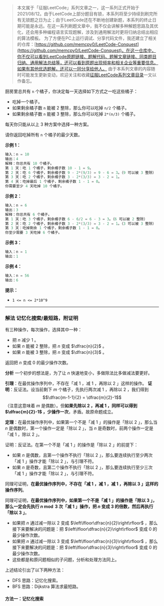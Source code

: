 > 本文属于「征服LeetCode」系列文章之一，这一系列正式开始于2021/08/12。由于LeetCode上部分题目有锁，本系列将至少持续到刷完所有无锁题之日为止；由于LeetCode还在不断地创建新题，本系列的终止日期可能是永远。在这一系列刷题文章中，我不仅会讲解多种解题思路及其优化，还会用多种编程语言实现题解，涉及到通用解法时更将归纳总结出相应的算法模板。
> <b></b>
> 为了方便在PC上运行调试、分享代码文件，我还建立了相关的仓库：[https://github.com/memcpy0/LeetCode-Conquest](https://github.com/memcpy0/LeetCode-Conquest)。在这一仓库中，你不仅可以看到LeetCode原题链接、题解代码、题解文章链接、同类题目归纳、通用解法总结等，还可以看到原题出现频率和相关企业等重要信息。如果有其他优选题解，还可以一同分享给他人。
> <b></b>
> 由于本系列文章的内容随时可能发生更新变动，欢迎关注和收藏[征服LeetCode系列文章目录](https://memcpy0.blog.csdn.net/article/details/119656559)一文以作备忘。

厨房里总共有 `n` 个橘子，你决定每一天选择如下方式之一吃这些橘子：
- 吃掉一个橘子。
- 如果剩余橘子数 `n` 能被 2 整除，那么你可以吃掉 `n/2` 个橘子。
- 如果剩余橘子数 `n` 能被 3 整除，那么你可以吃掉 `2*(n/3)` 个橘子。

每天你只能从以上 3 种方案中选择一种方案。

请你返回吃掉所有 `n` 个橘子的最少天数。

**示例 1：**
```java
输入：n = 10
输出：4
解释：你总共有 10 个橘子。
第 1 天：吃 1 个橘子，剩余橘子数 10 - 1 = 9。
第 2 天：吃 6 个橘子，剩余橘子数 9 - 2*(9/3) = 9 - 6 = 3。（9 可以被 3 整除）
第 3 天：吃 2 个橘子，剩余橘子数 3 - 2*(3/3) = 3 - 2 = 1。
第 4 天：吃掉最后 1 个橘子，剩余橘子数 1 - 1 = 0。
你需要至少 4 天吃掉 10 个橘子。
```
**示例 2：**
```java
输入：n = 6
输出：3
解释：你总共有 6 个橘子。
第 1 天：吃 3 个橘子，剩余橘子数 6 - 6/2 = 6 - 3 = 3。（6 可以被 2 整除）
第 2 天：吃 2 个橘子，剩余橘子数 3 - 2*(3/3) = 3 - 2 = 1。（3 可以被 3 整除）
第 3 天：吃掉剩余 1 个橘子，剩余橘子数 1 - 1 = 0。
你至少需要 3 天吃掉 6 个橘子。
```
**示例 3：**
```java
输入：n = 1
输出：1
```
**示例 4：**
```java
输入：n = 56
输出：6
```
**提示：**
- `1 <= n <= 2*10^9`

---
### 解法 记忆化搜索/最短路，附证明
有三种操作，每次操作，选择其中一种：
- 把 $n$ 减少 $1$ 。
- 如果 $n$ 能被 $2$ 整除，把 $n$ 变成 $\dfrac{n}{2}$ 。
- 如果 $n$ 能被 $3$ 整除，把 $n$ 变成 $\dfrac{n}{3}$ 。

返回把 $n$ 变成 $0$ 的最少操作次数。

**分析**
一个初步的想法是，为了让 $n$ 快速地变小，多做除法比多做减法要更好。

**引理**：在最优操作序列中，不存在「减 $1$ ，减 $1$ ，再除以 $2$ 」这样的操作。
**证明**：反证法。设当前剩下 $m$ 个橘子，先执行两次减 $1$ ，再除以 $2$ ，我们得到 $$\dfrac{m-1-1}{2} = \dfrac{m}{2}-1$$
（注意这意味着 $m$ 是偶数）。但**如果先除以 $2$ ，再减 $1$ ，同样可以得到 $\dfrac{m}{2}-1$ ，少操作一次**，矛盾。故原命题成立。

**定理**：在最优操作序列中，如果第一个不是「减 $1$ 」的操作是「除以 $2$ 」，那么当 $n$ 是偶数时，第一个操作一定是「除以 $2$ 」，当 $n$ 是奇数时，前两个操作一定是「减 $1$ ，除以 $2$ 」。

证明：反证法。在第一个不是「减 $1$ 」的操作是「除以 $2$ 」的前提下：
- 如果 $n$ 是偶数，且第一个操作不执行「除以 $2$ 」，那么要连续执行至少两次「减 $1$ 」操作才能「除以 $2$ 」，与引理不符。
- 如果 $n$ 是奇数，且第二个操作不执行「除以 $2$ 」，那么要连续执行至少三次「减 $1$ 」操作才能「除以 $2$ 」，与引理不符。

同理可证明，**在最优操作序列中，不存在「减 $1$ ，减 $1$ ，减 $1$ ，再除以 $3$ 」这样的操作序列**。

同理可证明，**在最优操作序列中，如果第一个不是「减 $1$ 」的操作是「除以 $3$ 」，那么一定会先执行 $n\bmod 3$ 次「减 $1$ 」操作，把 $n$ 变成 $3$ 的倍数，然后再执行「除以 $3$ 」**。
- 如果把 $n$ 通过减一除以 $2$ 变成 $\left\lfloor\dfrac{n}{2}\right\rfloor$ ，那么接下来要解决的问题是：把 $\left\lfloor\dfrac{n}{2}\right\rfloor$ 变成 $0$ 的最少操作次数。
- 如果把 $n$ 通过减一除以 $3$ 变成 $\left\lfloor\dfrac{n}{3}\right\rfloor$ ，那么接下来要解决的问题是：把 $\left\lfloor\dfrac{n}{3}\right\rfloor$ 变成 $0$ 的最少操作次数。
- 这些都是和原问题相似的子问题，分析和处理方法同上。

上述结论引出了以下两种方法：
- DFS 思路：记忆化搜索。
- BFS 思路：Dijkstra 算法求最短路。

#### 方法一：记忆化搜索
